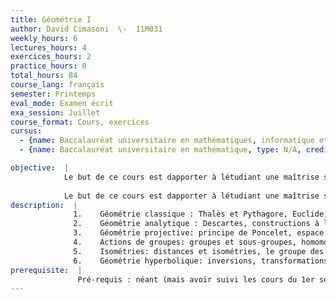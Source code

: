 ```yaml
---
title: Géométrie I
author: David Cimasoni  \-  11M031
weekly_hours: 6
lectures_hours: 4
exercices_hours: 2
practice_hours: 0
total_hours: 84
course_lang: français
semester: Printemps
eval_mode: Examen écrit
exa_session: Juillet
course_format: Cours, exercices
cursus:
  - {name: Baccalauréat universitaire en mathématiques, informatique et sciences numériques, type: N/A, credits: 7}
  - {name: Baccalauréat universitaire en mathématique, type: N/A, credits: 7}

objective:  |
            Le but de ce cours est dapporter à létudiant une maîtrise solide des notions de base de la géométrie. Létudiant développera son intuition de lespace et acquerra les outils et concepts mathématiques permettant dexprimer rigoureusement certaines idées géométriques. Nous commencerons pas aborder ces notions et résultats de manière historique, avant dadopter une approche plus rigoureuse et formelle.
            
            Le but de ce cours est dapporter à létudiant une maîtrise solide des notions de base de la géométrie. Létudiant développera son intuition de lespace et acquerra les outils et concepts mathématiques permettant dexprimer rigoureusement certaines idées géométriques. Nous commencerons pas aborder ces notions et résultats de manière historique, avant dadopter une approche plus rigoureuse et formelle.
description:  |
              1.	Géométrie classique : Thalès et Pythagore, Euclide, trigonométrie.
              2.	Géométrie analytique : Descartes, constructions à la règle et au compas, calcul vectoriel applications linéaires.
              3.	Géométrie projective: principe de Poncelet, espace projectif.
              4.	Actions de groupes: groupes et sous-groupes, homomorphismes, actions de groupes.
              5.	Isométries: distances et isométries, le groupe des isométries de lespace euclidien, classification des isométries, groupes de symétries.
              6.	Géométrie hyperbolique: inversions, transformations de Mobius, disque de Poincaré, isométries hyperboliques.
prerequisite:  |
               Pré-requis : néant (mais avoir suivi les cours du 1er semestre est un atout)
---
```

